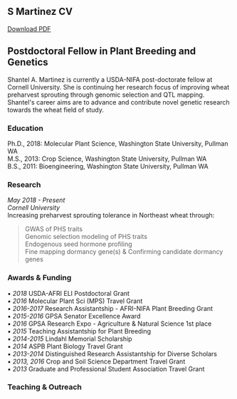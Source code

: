 ## S Martinez CV 

[Download PDF]()

## Postdoctoral Fellow in Plant Breeding and Genetics  

Shantel A. Martinez is currently a USDA-NIFA post-doctorate fellow at Cornell University. She is continuing her research focus of improving wheat preharvest sprouting through genomic selection and QTL mapping. Shantel's career aims are to advance and contribute novel genetic research towards the wheat field of study.    

### Education 

Ph.D., 2018: Molecular Plant Science, Washington State University, Pullman WA   
M.S., 2013: Crop Science, Washington State University, Pullman WA  
B.S., 2011: Bioengineering, Washington State University, Pullman WA  

### Research  

*May 2018 - Present*  
*Cornell University*  
Increasing preharvest sprouting tolerance in Northeast wheat through:   

> GWAS of PHS traits  
> Genomic selection modeling of PHS traits  
> Endogenous seed hormone profiling  
> Fine mapping dormancy gene(s) & Confirming candidate dormancy genes  

### Awards & Funding 

▪ *2018* USDA-AFRI ELI Postdoctoral Grant  
▪ *2016* Molecular Plant Sci (MPS) Travel Grant  
▪ *2016-2017* Research Assistantship - AFRI-NIFA Plant Breeding Grant   
▪ *2015-2016* GPSA Senator Excellence Award  
▪ *2016* GPSA Research Expo - Agriculture & Natural Science 1st place  
▪ *2015* Teaching Assistantship for Plant Breeding  
▪ *2014-2015* Lindahl Memorial Scholarship  
▪ *2014* ASPB Plant Biology Travel Grant  
▪ *2013-2014* Distinguished Research Assistantship for Diverse Scholars  
▪ *2013, 2016* Crop and Soil Science Department Travel Grant  
▪ *2013* Graduate and Professional Student Association Travel Grant  

### Teaching & Outreach   
